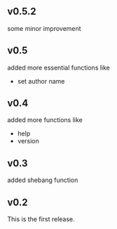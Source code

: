 ## v0.5.2
some minor improvement

## v0.5
added more essential functions like
 * set author name

## v0.4
added more functions like
 * help
 * version

## v0.3
added shebang function

## v0.2 
This is the first release.

